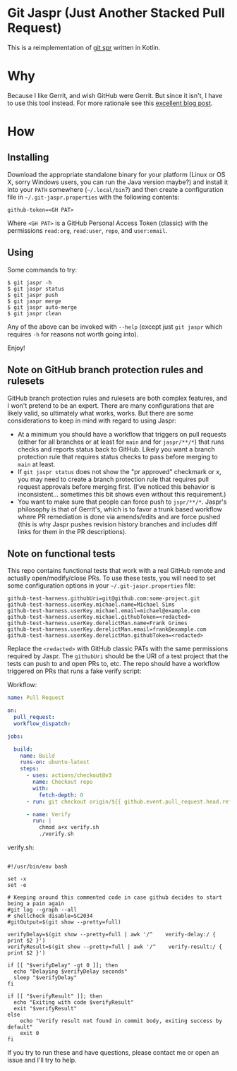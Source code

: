 # Git Jaspr (Just Another Stacked Pull Request)

This is a reimplementation of [git spr](https://github.com/ejoffe/spr) written in Kotlin.

# Why

Because I like Gerrit, and wish GitHub were Gerrit. But since it isn't, I have to use this tool instead.
For more rationale see this [excellent blog post](https://jg.gg/2018/09/29/stacked-diffs-versus-pull-requests/).

# How

## Installing

Download the appropriate standalone binary for your platform (Linux or OS X, sorry Windows users, you can run the Java
version maybe?) and install it into your `PATH` somewhere (`~/.local/bin`?) and then create a configuration file in 
`~/.git-jaspr.properties` with the following contents:

```properties
github-token=<GH PAT>
```

Where `<GH PAT>` is a GitHub Personal Access Token (classic) with the permissions `read:org`, `read:user`, `repo`, and 
`user:email`.

## Using

Some commands to try:
```shell
$ git jaspr -h 
$ git jaspr status
$ git jaspr push
$ git jaspr merge
$ git jaspr auto-merge
$ git jaspr clean
```

Any of the above can be invoked with `--help` (except just `git jaspr` which requires `-h` for reasons not worth going
into).

Enjoy!

## Note on GitHub branch protection rules and rulesets

GitHub branch protection rules and rulesets are both complex features, and I won't pretend to be an expert. There are
many configurations that are likely valid, so ultimately what works, works. But there are some considerations to keep in
mind with regard to using Jaspr:

- At a minimum you should have a workflow that triggers on pull requests (either for all branches or at least for `main`
  and for `jaspr/**/*`) that runs checks and reports status back to GitHub. Likely you want a branch protection rule
  that requires status checks to pass before merging to `main` at least.
- If `git jaspr status` does not show the "pr approved" checkmark or x, you may need to create a branch protection rule
  that requires pull request approvals before merging first. (I've noticed this behavior is inconsistent... sometimes
  this bit shows even without this requirement.)
- You want to make sure that people can force push to `jspr/**/*`. Jaspr's philosophy is that of Gerrit's, which is to
  favor a trunk based workflow where PR remediation is done via amends/edits and are force pushed (this is why Jaspr
  pushes revision history branches and includes diff links for them in the PR descriptions).

## Note on functional tests

This repo contains functional tests that work with a real GitHub remote and actually open/modify/close PRs. To use these
tests, you will need to set some configuration options in your `~/.git-jaspr.properties` file:

```properties
github-test-harness.githubUri=git@github.com:some-project.git
github-test-harness.userKey.michael.name=Michael Sims
github-test-harness.userKey.michael.email=michael@example.com
github-test-harness.userKey.michael.githubToken=<redacted>
github-test-harness.userKey.derelictMan.name=Frank Grimes
github-test-harness.userKey.derelictMan.email=frank@example.com
github-test-harness.userKey.derelictMan.githubToken=<redacted>

```

Replace the `<redacted>` with GitHub classic PATs with the same permissions required by Jaspr. The `githubUri` should be
the URI of a test project that the tests can push to and open PRs to, etc. The repo should have a workflow triggered on
PRs that runs a fake verify script:

Workflow:
```yaml
name: Pull Request

on:
  pull_request:
  workflow_dispatch:

jobs:

  build:
    name: Build
    runs-on: ubuntu-latest
    steps:
      - uses: actions/checkout@v3
        name: Checkout repo
        with:
          fetch-depth: 0
      - run: git checkout origin/${{ github.event.pull_request.head.ref }}

      - name: Verify
        run: |
          chmod a+x verify.sh
          ./verify.sh

```

verify.sh:
```shell

#!/usr/bin/env bash

set -x
set -e

# Keeping around this commented code in case github decides to start being a pain again
#git log --graph --all
# shellcheck disable=SC2034
#gitOutput=$(git show --pretty=full)

verifyDelay=$(git show --pretty=full | awk '/^    verify-delay:/ { print $2 }')
verifyResult=$(git show --pretty=full | awk '/^    verify-result:/ { print $2 }')

if [[ "$verifyDelay" -gt 0 ]]; then
  echo "Delaying $verifyDelay seconds"
  sleep "$verifyDelay"
fi

if [[ "$verifyResult" ]]; then
  echo "Exiting with code $verifyResult"
  exit "$verifyResult"
else
    echo "Verify result not found in commit body, exiting success by default"
    exit 0
fi
```

If you try to run these and have questions, please contact me or open an issue and I'll try to help.
